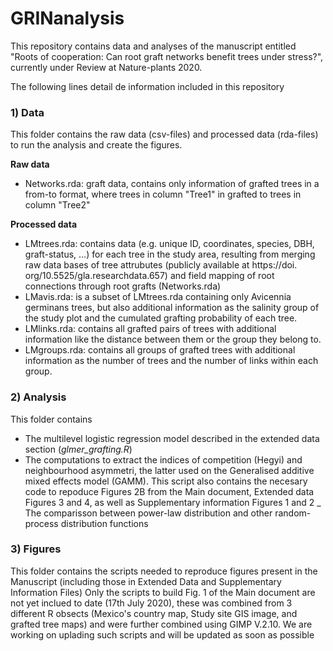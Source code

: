 # GRINanalysis

This repository contains data and analyses of the manuscript entitled "Roots of cooperation: Can root graft networks benefit trees under stress?", currently under Review at Nature-plants 2020.

The following lines detail de information included in this repository

### 1) Data

This folder contains the raw data (csv-files) and processed data (rda-files) to run the analysis and create the figures.

**Raw data**

- Networks.rda: graft data, contains only information of grafted trees in a from-to format, where trees in column "Tree1" in grafted to trees in column "Tree2" 

**Processed data**

  - LMtrees.rda: contains data (e.g. unique ID, coordinates, species, DBH, graft-status, …) for each tree in the study area, resulting from merging raw data bases of tree attrubutes (publicly available at https://doi. org/10.5525/gla.researchdata.657) and field mapping of root connections through root grafts (Networks.rda)
  - LMavis.rda: is a subset of LMtrees.rda containing only Avicennia germinans trees, but also additional information as the salinity group of the study plot and the cumulated grafting probability of each tree.
  - LMlinks.rda: contains all grafted pairs of trees with additional information like the distance between them or the group they belong to.
  - LMgroups.rda: contains all groups of grafted trees with additional information as the number of trees and the number of links within each group.


### 2) Analysis

This folder contains

- The multilevel logistic regression model described in the extended data section (_glmer_grafting.R_)
- The computations to extract the indices of competition (Hegyi) and neighbourhood asymmetri, the latter used on the Generalised additive mixed effects model (GAMM). This script also contains the necesary code to repoduce Figures 2B from the Main document, Extended data Figures 3 and 4, as well as Supplementary information Figures 1 and 2 
_ The comparisson between power-law distribution and other random-process distribution functions

### 3) Figures

This folder contains the scripts needed to reproduce figures present in the Manuscript (including those in Extended Data and Supplementary Information Files)
Only the scripts to build Fig. 1 of the Main document are not yet inclued to date (17th July 2020), these was combined from 3 different R obsects (Mexico's country map, Study site GIS image, and grafted tree maps) and were further combined using GIMP V.2.10. We are working on uplading such scripts and will be updated as soon as possible
